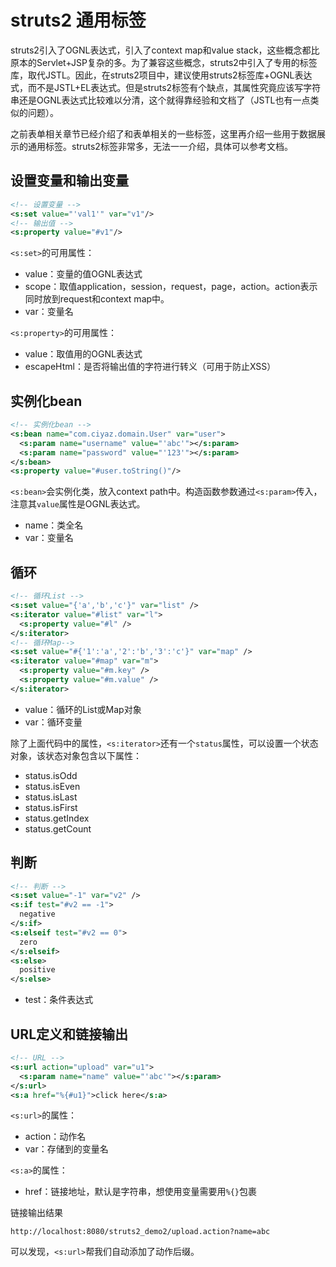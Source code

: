 # struts2 通用标签

struts2引入了OGNL表达式，引入了context map和value stack，这些概念都比原本的Servlet+JSP复杂的多。为了兼容这些概念，struts2中引入了专用的标签库，取代JSTL。因此，在struts2项目中，建议使用struts2标签库+OGNL表达式，而不是JSTL+EL表达式。但是struts2标签有个缺点，其属性究竟应该写字符串还是OGNL表达式比较难以分清，这个就得靠经验和文档了（JSTL也有一点类似的问题）。

之前表单相关章节已经介绍了和表单相关的一些标签，这里再介绍一些用于数据展示的通用标签。struts2标签非常多，无法一一介绍，具体可以参考文档。

## 设置变量和输出变量

```xml
<!-- 设置变量 -->
<s:set value="'val1'" var="v1"/>
<!-- 输出值 -->
<s:property value="#v1"/>
```

`<s:set>`的可用属性：

* value：变量的值OGNL表达式
* scope：取值application，session，request，page，action。action表示同时放到request和context map中。
* var：变量名

`<s:property>`的可用属性：

* value：取值用的OGNL表达式
* escapeHtml：是否将输出值的字符进行转义（可用于防止XSS）

## 实例化bean

```xml
<!-- 实例化bean -->
<s:bean name="com.ciyaz.domain.User" var="user">
  <s:param name="username" value="'abc'"></s:param>
  <s:param name="password" value="'123'"></s:param>
</s:bean>
<s:property value="#user.toString()"/>
```

`<s:bean>`会实例化类，放入context path中。构造函数参数通过`<s:param>`传入，注意其`value`属性是OGNL表达式。

* name：类全名
* var：变量名

## 循环

```xml
<!-- 循环List -->
<s:set value="{'a','b','c'}" var="list" />
<s:iterator value="#list" var="l">
  <s:property value="#l" />
</s:iterator>
<!-- 循环Map-->
<s:set value="#{'1':'a','2':'b','3':'c'}" var="map" />
<s:iterator value="#map" var="m">
  <s:property value="#m.key" />
  <s:property value="#m.value" />
</s:iterator>
```

* value：循环的List或Map对象
* var：循环变量

除了上面代码中的属性，`<s:iterator>`还有一个`status`属性，可以设置一个状态对象，该状态对象包含以下属性：

* status.isOdd
* status.isEven
* status.isLast
* status.isFirst
* status.getIndex
* status.getCount

## 判断

```xml
<!-- 判断 -->
<s:set value="-1" var="v2" />
<s:if test="#v2 == -1">
  negative
</s:if>
<s:elseif test="#v2 == 0">
  zero
</s:elseif>
<s:else>
  positive
</s:else>
```

* test：条件表达式

## URL定义和链接输出

```xml
<!-- URL -->
<s:url action="upload" var="u1">
  <s:param name="name" value="'abc'"></s:param>
</s:url>
<s:a href="%{#u1}">click here</s:a>
```

`<s:url>`的属性：

* action：动作名
* var：存储到的变量名

`<s:a>`的属性：

* href：链接地址，默认是字符串，想使用变量需要用`%{}`包裹

链接输出结果
```
http://localhost:8080/struts2_demo2/upload.action?name=abc
```

可以发现，`<s:url>`帮我们自动添加了动作后缀。
